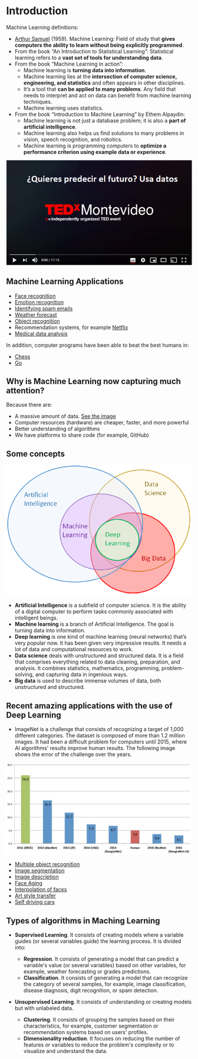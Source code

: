 # Introduction

Machine Learning definitions:

- [Arthur Samuel](https://es.wikipedia.org/wiki/Arthur_L._Samuel) (1959). Machine Learning: Field of study that **gives computers the ability to learn without being explicitly programmed**.
- From the book “An Introduction to Statistical Learning”: Statistical learning refers to a **vast set of tools for understanding data**.
- From the book “Machine Learning in action”:
  - Machine learning is **turning data into information**.
  - Machine learning lies at the **intersection of computer science, engineering, and statistics** and often appears in other disciplines.
  - It’s a tool that **can be applied to many problems**. Any field that needs to interpret and act on data can benefit from machine learning techniques.
  - Machine learning uses statistics.
- From the book “Introduction to Machine Learning” by Ethem Alpaydin:
  - Machine learning is not just a database problem; it is also a **part of artificial intelligence**.
  - Machine learning also helps us find solutions to many problems in vision, speech recognition, and robotics.
  - Machine learning is programming computers to **optimize a performance criterion using example data or experience**.


[![Watch the video](images/1_video.png)](https://youtu.be/1iqh1B1OZAg) 

## Machine Learning Applications

- [Face recognition](https://www.google.com/search?q=face+recognition&safe=strict&rlz=1C1SQJL_enMX896MX896&sxsrf=ALeKk02HE65u5YMjiZ411PRbRNGwaTeXKA:1608154734698&source=lnms&tbm=isch&sa=X&ved=2ahUKEwi--9Gdu9PtAhUC7awKHaJKC4IQ_AUoAXoECAIQAw&biw=837&bih=492&dpr=1.25)
- [Emotion recognition](https://www.google.com/search?q=emotion+recognition&tbm=isch&ved=2ahUKEwjQ-Ljnu9PtAhVOR6wKHafLBq0Q2-cCegQIABAA&oq=emotion+recognition&gs_lcp=CgNpbWcQAzIECAAQQzICCAAyBAgAEB4yBAgAEB4yBAgAEB4yBAgAEB4yBAgAEB4yBAgAEB4yBAgAEB4yBAgAEB46BAgjECc6BQgAELEDOggIABCxAxCDAToHCAAQsQMQQ1CouQpYkMoKYLjLCmgAcAB4AIABpgOIAcIWkgEKMS4xNi4wLjEuMZgBAKABAaoBC2d3cy13aXotaW1nwAEB&sclient=img&ei=CX_aX5DQHM6OsQWnl5voCg&bih=492&biw=837&rlz=1C1SQJL_enMX896MX896&safe=strict)
- [Identifying spam emails](https://www.google.com/search?q=Identifying+spam+emails&tbm=isch&safe=strict&rlz=1C1SQJL_enMX896MX896&hl=es&sa=X&ved=2ahUKEwj26PDhvNPtAhWIWKwKHQtpAq4QBXoECAEQLQ&biw=823&bih=478)
- [Weather forecast](https://www.google.com/search?q=Weather+forecast&tbm=isch&ved=2ahUKEwi4hIv7vNPtAhUBOa0KHXrmAwMQ2-cCegQIABAA&oq=Wheather+forecast&gs_lcp=CgNpbWcQA1AAWABgr7sBaABwAHgAgAEAiAEAkgEAmAEAqgELZ3dzLXdpei1pbWc&sclient=img&ei=P4DaX_joBYHytAX6zI8Y&bih=478&biw=823&rlz=1C1SQJL_enMX896MX896&safe=strict&hl=es)
- [Object recognition](https://www.google.com/search?q=Object+recognition&tbm=isch&ved=2ahUKEwjYqeWHvdPtAhWXYqwKHb4JBJQQ2-cCegQIABAA&oq=Object+recognition&gs_lcp=CgNpbWcQAzICCAAyBAgAEB4yBAgAEB4yBAgAEB4yBAgAEB4yBAgAEB4yBAgAEB4yBAgAEB4yBAgAEB4yBAgAEB46BAgjECc6BQgAELEDOgQIABBDOggIABCxAxCDAVDhkAFYoaMBYMekAWgAcAB4AIAB4gGIAesXkgEGMC4xMS42mAEAoAEBqgELZ3dzLXdpei1pbWfAAQE&sclient=img&ei=WYDaX5iZLZfFsQW-k5CgCQ&bih=478&biw=823&rlz=1C1SQJL_enMX896MX896&safe=strict&hl=es)
- Recommendation systems, for example [Netflix](https://www.topbots.com/netflix-movie-recommender-system-rework/)
- [Medical data analysis](https://www.datapine.com/blog/big-data-examples-in-healthcare/)

In addition, computer programs have been able to beat the best humans in:
- [Chess](https://www.bbc.com/news/av/world-us-canada-39888639)
- [Go](https://fortune.com/2016/03/12/googles-go-computer-vs-human/#:~:text=In%20a%20decisive%20step%20forward,of%20Go's%20most%20dominant%20players.)

## Why is Machine Learning now capturing much attention?

Because there are:
- A massive amount of data. [See the image](https://www.visualcapitalist.com/every-minute-internet-2020/)
- Computer resources (hardware) are cheaper, faster, and more powerful
- Better understanding of algorithms
- We have platforms to share code (for example, GitHub)

## Some concepts

![](/images/1_concepts.png)

- **Artificial Intelligence** is a subfield of computer science. It is the ability of a digital computer to perform tasks commonly associated with intelligent beings.
- **Machine learning** is a branch of Artificial Intelligence. The goal is turning data into information.
- **Deep learning** is one kind of machine learning (neural networks) that’s very popular now. It has been given very impressive results. It needs a lot of data and computational resources to work.
- **Data science** deals with unstructured and structured data. It is a field that comprises everything related to data cleaning, preparation, and analysis. It combines statistics, mathematics, programming, problem-solving, and capturing data in ingenious ways.
- **Big data** is used to describe immense volumes of data, both unstructured and structured.

## Recent amazing applications with the use of Deep Learning

- ImageNet is a challenge that consists of recognizing a target of 1,000 different categories. The dataset is composed of more than 1.2 million images. It had been a difficult problem for computers until 2015, where AI algorithms' results improve human results. The following image shows the error of the challenge over the years.

![](/images/1_imagenet_error.png)

- [Multiple object recognition](https://www.google.com/search?q=multiple+object+recognition&tbm=isch&ved=2ahUKEwiX98TVn9jtAhWa6KwKHZHJCAcQ2-cCegQIABAA&oq=multiple+object+recognition&gs_lcp=CgNpbWcQAzIECCMQJ1CPCVjBDWDrD2gAcAB4AIABxgGIAfoCkgEDMC4ymAEAoAEBqgELZ3dzLXdpei1pbWfAAQE&sclient=img&ei=ngDdX5ewGZrRswWRk6M4&bih=500&biw=1088&rlz=1C1SQJL_enMX896MX896&safe=strict)
- [Image segmentation](https://www.google.com/search?q=image+segmentation&tbm=isch&ved=2ahUKEwjK_7TYn9jtAhWD6KwKHYe5CX4Q2-cCegQIABAA&oq=image+segmentation&gs_lcp=CgNpbWcQAzICCAAyAggAMgIIADICCAAyBAgAEB4yBAgAEB4yBAgAEB4yBAgAEB4yBAgAEB4yBAgAEB46BAgjECc6BAgAEENQge4HWNz7B2Dw_AdoAHAAeAGAAecCiAG7EpIBBzEuOS4zLjGYAQCgAQGqAQtnd3Mtd2l6LWltZ8ABAQ&sclient=img&ei=pADdX8qdG4PRswWH86bwBw&bih=500&biw=1088&rlz=1C1SQJL_enMX896MX896&safe=strict)
- [Image description](https://www.google.com/search?q=image+description+deep+learning&tbm=isch&ved=2ahUKEwjqpu-koNjtAhU1oK0KHc-hA50Q2-cCegQIABAA&oq=image+description+deep+learning&gs_lcp=CgNpbWcQAzoCCAA6BAgAEB46BAgAEBM6CAgAEAgQHhATUJAHWNoZYPkZaAFwAHgAgAG5AYgB9QySAQQyLjEymAEAoAEBqgELZ3dzLXdpei1pbWfAAQE&sclient=img&ei=RAHdX-r0L7XAtgXPw47oCQ&bih=500&biw=1088&rlz=1C1SQJL_enMX896MX896&safe=strict)
- [Face Aging](https://www.google.com/search?q=face+aging+deep+learning&tbm=isch&ved=2ahUKEwiK4OWnoNjtAhUEWKwKHRcDDIMQ2-cCegQIABAA&oq=face+aging+deep+learning&gs_lcp=CgNpbWcQAzoGCAAQBxAeOgYIABAIEB46CAgAEAgQBxAeUJOlAVjcrgFg0b0BaABwAHgBgAHsAogB4A2SAQcwLjcuMi4xmAEAoAEBqgELZ3dzLXdpei1pbWfAAQE&sclient=img&ei=SgHdX4qTOISwsQWXhrCYCA&bih=500&biw=1088&rlz=1C1SQJL_enMX896MX896&safe=strict)
- [Interpolation of faces](https://www.google.com/search?q=interpolation+of+faces+deep+learning&tbm=isch&ved=2ahUKEwi695u0oNjtAhUJSawKHYWMDlQQ2-cCegQIABAA&oq=interpolation+of+faces+deep+learning&gs_lcp=CgNpbWcQAzoGCAAQBxAeOggIABAIEAcQHlCUjgFY-6MBYKClAWgCcAB4AIABiQGIAfoVkgEEMS4yM5gBAKABAaoBC2d3cy13aXotaW1nwAEB&sclient=img&ei=ZAHdX7q1O4mSsQWFmbqgBQ&bih=500&biw=1088&rlz=1C1SQJL_enMX896MX896&safe=strict)
- [Art style transfer](https://www.google.com/search?q=art+style+transfer&tbm=isch&ved=2ahUKEwiC3NK_oNjtAhUGTa0KHWapB2cQ2-cCegQIABAA&oq=art+style+transfer&gs_lcp=CgNpbWcQAzIECAAQEzIICAAQBRAeEBMyCAgAEAgQHhATOgQIIxAnOgQIABBDOgUIABCxAzoICAAQsQMQgwE6AggAOgQIABAeOgYIABAFEB46BggAEAgQHlCboAFY27QBYLO2AWgAcAB4AIABnwGIAZ0RkgEEMC4xOJgBAKABAaoBC2d3cy13aXotaW1nwAEB&sclient=img&ei=fAHdX4KuOYaatQXm0p64Bg&bih=500&biw=1088&rlz=1C1SQJL_enMX896MX896&safe=strict)
- [Self driving cars](https://www.google.com/search?q=self+driving+cars&tbm=isch&ved=2ahUKEwjL7sPZoNjtAhUygE4HHSpuAIwQ2-cCegQIABAA&oq=self+driving+cars&gs_lcp=CgNpbWcQAzICCAAyBAgAEB4yBAgAEB4yBAgAEB4yBAgAEB4yBAgAEB4yBAgAEB4yBAgAEB4yBAgAEB4yBAgAEB46BAgjECc6CAgAELEDEIMBOgUIABCxAzoECAAQQzoHCAAQsQMQQ1CRlwFYmKgBYIiqAWgAcAB4AIABf4gBqw-SAQQwLjE3mAEAoAEBqgELZ3dzLXdpei1pbWfAAQE&sclient=img&ei=swHdX4vJDbKAuuoPqtyB4Ag&bih=500&biw=1088&rlz=1C1SQJL_enMX896MX896&safe=strict)

## Types of algorithms in Maching Learning

- **Supervised Learning**. It consists of creating models where a variable guides (or several variables guide) the learning process. It is divided into:
  - **Regression**. It consists of generating a model that can predict a variable's value (or several variables) based on other variables, for example, weather forecasting or grades predictions.
  - **Classification**. It consists of generating a model that can recognize the category of several samples, for example, image classification, disease diagnosis, digit recognition, or spam detection.

- **Unsupervised Learning**. It consists of understanding or creating models but with unlabeled data. 
  - **Clustering**. It consists of grouping the samples based on their characteristics, for example, customer segmentation or recommendation systems based on users' profiles.
  - **Dimensionality reduction**. It focuses on reducing the number of features or variables to reduce the problem's complexity or to visualize and understand the data.
